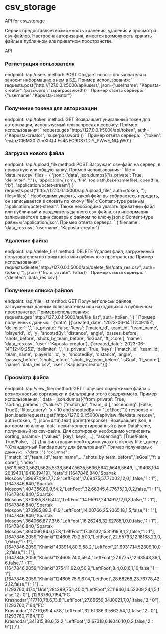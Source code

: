 # csv_storage
API for csv_storage

Сервис предоставляет возможность хранения, удаления и просмотра csv-файлов. Настроена авторизация,
имеется возможность хранить файлы в публичном или приватном пространстве.

API

<h3>Регистрация пользователя</h3>
endpoint: /api/users
method: POST
Создает нового пользователя и заносит информацию о нем в БД.
Пример использования:
`
requests.post('http://127.0.0.1:5000/api/users', json={'username': "Kapusta-creator", 'password': 'superpassword'})
`
Пример ответа сервера:
`
{"username":"Kapusta-creator"}
`

<h3>Получение токена для авторизации</h3>
endpoint: /api/token
method: GET
Возвращает уникальный токен для авторизации, используемый при запросах к сервису.
Пример использования:
`
requests.get("http://127.0.0.1:5000/api/token", auth=("Kapusta-creator", 'superpassword'))
`
Пример ответа сервера:
`
{'token': 'eyJpZCI6MX0.ZImXhQ.4iFs4NEC9DS71DiY_PWwE_NQgW0'}
`
<h3>Загрузка нового файла</h3>
endpoint: /api/upload_file
method: POST
Загружает csv-файл на сервер, в приватную или общую папку.
Пример использования:
`
file = 'data_res.csv'
files = {
    'json': ('data', json.dumps({'is_private': True, 'delimiter': ","}), 'application/json'),
    'file': (os.path.basename(file), open(file, 'rb'), 'application/octet-stream')
}
requests.post("http://127.0.0.1:5000/api/upload_file", auth=(token, ''), files=files)
`
Необходимо указать, какой файл вы собираетесь передать, он записывается в словать по ключу 'file' с Content-type равным 'application/octet-stream'.
Также необходимо указать приватный файл или публичный и разделитель данного csv-файла,
эта информация записывается в один словарь с файлом по ключу json с Content-type равным 'application/json'.
Пример ответа сервера:
`
{'filename': 'data_res.csv', 'username': 'Kapusta-creator'}
`

<h3>Удаление файла</h3>
endpoint: /api/delete_file/<filename>
method: DELETE
Удаляет файл, загруженный пользователем из приватного или публичного пространства
Пример использования:
`
requests.delete("http://127.0.0.1:5000/api/delete_file/data_res.csv", auth=(token, ''), json={"from_private": False})
`
Пример ответа сервера:
`
{'deleted': 'data_res.csv'}
`
<h3>Получение списка файлов</h3>
endpoint: /api/file_list
method: GET
Получает список файлов, загруженных данным пользователем или находящихся в публичном пространстве.
Пример использования:
`
requests.get("http://127.0.0.1:5000/api/file_list", auth=(token, '')
`
Пример полученных данных:
`
  {'data': [{'created_date': '2023-06-14T12:49:15Z',
           'delimiter': ',',
           'is_private': False,
           'keys': ['match_id',
                    'team_id',
                    'team_name',
                    'playerId',
                    'x',
                    'y',
                    'shootedBy',
                    'distance',
                    'angle',
                    'passes_before',
                    'shots_before',
                    'shots_by_team_before',
                    'isGoal',
                    'ft_score'],
           'name': 'data_res.csv',
           'user': 'Kapusta-creator'},
          {'created_date': '2023-06-14T12:49:25Z',
           'delimiter': ',',
           'is_private': True,
           'keys': ['match_id',
                    'team_id',
                    'team_name',
                    'playerId',
                    'x',
                    'y',
                    'shootedBy',
                    'distance',
                    'angle',
                    'passes_before',
                    'shots_before',
                    'shots_by_team_before',
                    'isGoal',
                    'ft_score'],
           'name': 'data_res.csv',
           'user': 'Kapusta-creator'}]}
`
<h3>Просмотр файла</h3>
endpoint: /api/view_file/<filename>
method: GET
Получает содержимое файла с возможностью сортировки и фильтрации этого содержимого.
Пример использования:
`
data = json.dumps({'from_private': True, 'sorting_params': {"values": ["match_id", 'team_id'],
                                                             'ascending': [False, True]},
                    'filter_query': 'x > 10 and shootedBy == "LeftFoot"'})
response = json.loads(requests.get("http://127.0.0.1:5000/api/view_file/data_res.csv", auth=(token, ''), json=data).text)
pprint(response)
`
Возвращает json, в котором по ключу 'data' лежит конвертированный в json DataFrame, полученный из csv-файла.
Для сортировки необходимо установить sorting_params - {"values": [key1, key2, ...], "ascending": [True/False, True/False, ...]}
Для фильтрации необходимо указать строку filter_query - "{Стандартный Pandas query для фильтрации}"
Пример получаемых данных:
`
{'data': '{
  "columns": ["match_id","team_id","team_name",...,"shots_by_team_before","isGoal","ft_score"],
  "index":[5619,5620,5621,5625,5638,5647,5635,5636,5642,5646,5649,...,19408,19420,19401,19418,19419],
  "data":[
         [1647846,840,"Spartak Moscow",399974,91.7,72.9,"LeftFoot",17.69475,57.72002,12,0,1,false,"1 : 1"],
         [1647846,840,"Spartak Moscow",404356,69.9,54.2,"LeftFoot",32.66345,4.77675,13,0,2,false,"1 : 1"],
         [1647846,840,"Spartak Moscow",370985,87.6,41.2,"LeftFoot",14.95917,24.14917,12,0,3,false,"1 : 1"],
         [1647846,840,"Spartak Moscow",370985,88.3,41.9,"LeftFoot",14.00766,25.9065,18,1,5,false,"1 : 1"],
         [1647846,840,"Spartak Moscow",364066,87.7,37.6,"LeftFoot",16.26248,32.92785,1,0,0,false,"1 : 1"],
         [1647846,840,"Spartak Moscow",364066,84.6,57.8,"LeftFoot",17.46132,15.81919,8,1,2,false,"1 : 1"],
         [1647846,2059,"Khimki",124605,79.2,57.0,"LeftFoot",22.55793,12.18168,23,0,1,false,"1 : 1"],
         [1647846,2059,"Khimki",433914,80.9,58.2,"LeftFoot",21.69317,14.52309,10,0,2,false,"1 : 1"],
         [1647846,2059,"Khimki",124605,74.0,59.4,"LeftFoot",27.97757,12.63543,36,1,6,false,"1 : 1"],
         [1647846,2059,"Khimki",375411,92.0,50.9,"LeftFoot",8.4,0.0,6,1,10,false,"1 : 1"],
         [1647846,2059,"Khimki",124605,75.9,67.4,"LeftFoot",28.68268,23.76778,42,2,12,false,"1 : 1"]
         ...
         [1293760,4174,"Ural",284399,75.1,40.0,"LeftFoot",27.11646,14.52309,24,1,5,false,"2 : 0"],
         [1293760,7164,"FC Krasnodar",117710,78.6,73.8,"LeftFoot",27.89659,34.10021,7,0,1,false,"2 : 0"],
         [1293760,7164,"FC Krasnodar",117710,69.4,47.8,"LeftFoot",32.61386,3.5862,54,1,1,false,"2 : 0"],
         [1293760,7164,"FC Krasnodar",341315,88.6,52.2,"LeftFoot",12.67318,6.16046,10,0,2,false,"2 : 0"]]
  }'}
`
